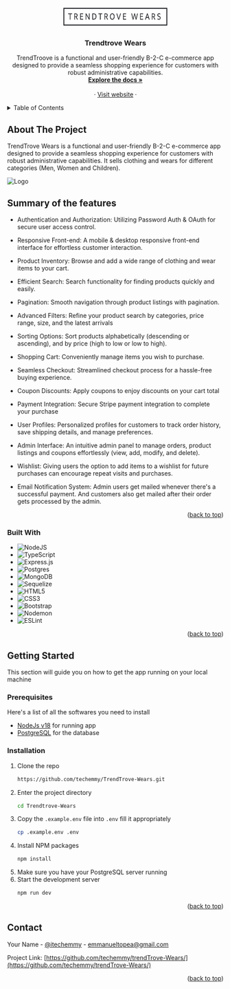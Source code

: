 <a id="readme-top"></a>

<!-- PROJECT LOGO -->
<br />
<div align="center">
  <a href="https://github.com/github_username/repo_name">
    <img src="./docs/markdown-assets/logo.png" alt="Logo" width="250" height="50">
  </a>

<h3 align="center">Trendtrove Wears</h3>

  <p align="center">
    TrendTroove is a functional and user-friendly B-2-C e-commerce app designed to provide a seamless shopping experience for customers with robust administrative capabilities.
    <br />
    <a href="https://github.com/techemmy/TrendTrove-Wears/blob/main/README.md"><strong>Explore the docs »</strong></a>
    <br />
    <br />
    ·
    <a href="https://trendtrovewears.onrender.com/">Visit website</a>
    ·

  </p>
</div>



<!-- TABLE OF CONTENTS -->
<details>
  <summary>Table of Contents</summary>
  <ol>
    <li>
      <a href="#about-the-project">About The Project</a>
      <ul>
        <li><a href="#built-with">Built With</a></li>
      </ul>
    </li>
    <li>
      <a href="#getting-started">Getting Started</a>
      <ul>
        <li><a href="#prerequisites">Prerequisites</a></li>
        <li><a href="#installation">Installation</a></li>
      </ul>
    </li>
    <li><a href="#contact">Contact</a></li>
  </ol>
</details>



<!-- ABOUT THE PROJECT -->
## About The Project

TrendTrove Wears is a functional and user-friendly B-2-C e-commerce app designed to provide a seamless shopping experience for customers with robust administrative capabilities. It sells clothing and wears for different categories (Men, Women and Children).
<div>
    <img src="./docs/markdown-assets/product-screenshot.png" alt="Logo">
</div>


## Summary of the features
- Authentication and Authorization: Utilizing Password Auth & OAuth for secure user access control.

- Responsive Front-end: A mobile & desktop responsive front-end interface for effortless customer interaction.

- Product Inventory: Browse and add a wide range of clothing and wear items to your cart.

- Efficient Search: Search functionality for finding products quickly and easily.

- Pagination: Smooth navigation through product listings with pagination.

- Advanced Filters: Refine your product search by categories, price range, size, and the latest arrivals

- Sorting Options: Sort products alphabetically (descending or ascending), and by price (high to low or low to high).

- Shopping Cart: Conveniently manage items you wish to purchase.

- Seamless Checkout: Streamlined checkout process for a hassle-free buying experience.

- Coupon Discounts: Apply coupons to enjoy discounts on your cart total

- Payment Integration: Secure Stripe payment integration to complete your purchase

- User Profiles: Personalized profiles for customers to track order history, save shipping details, and manage preferences.

- Admin Interface: An intuitive admin panel to manage orders, product listings and coupons effortlessly (view, add, modify, and delete).

- Wishlist: Giving users the option to add items to a wishlist for future purchases can encourage repeat visits and purchases.

- Email Notification System: Admin users get mailed whenever there's a successful payment. And customers also get mailed after their order gets processed by the admin.

<p align="right">(<a href="#readme-top">back to top</a>)</p>



### Built With

- ![NodeJS](https://img.shields.io/badge/node.js-6DA55F?style=for-the-badge&logo=node.js&logoColor=white)
- ![TypeScript](https://img.shields.io/badge/typescript-%23007ACC.svg?style=for-the-badge&logo=typescript&logoColor=white)
- ![Express.js](https://img.shields.io/badge/express.js-%23404d59.svg?style=for-the-badge&logo=express&logoColor=%2361DAFB)
- ![Postgres](https://img.shields.io/badge/postgres-%23316192.svg?style=for-the-badge&logo=postgresql&logoColor=white)
- ![MongoDB](https://img.shields.io/badge/MongoDB-%234ea94b.svg?style=for-the-badge&logo=mongodb&logoColor=white)
- ![Sequelize](https://img.shields.io/badge/Sequelize-52B0E7?style=for-the-badge&logo=Sequelize&logoColor=white)
- ![HTML5](https://img.shields.io/badge/html5-%23E34F26.svg?style=for-the-badge&logo=html5&logoColor=white)
- ![CSS3](https://img.shields.io/badge/css3-%231572B6.svg?style=for-the-badge&logo=css3&logoColor=white)
- ![Bootstrap](https://img.shields.io/badge/bootstrap-%238511FA.svg?style=for-the-badge&logo=bootstrap&logoColor=white)
- ![Nodemon](https://img.shields.io/badge/NODEMON-%23323330.svg?style=for-the-badge&logo=nodemon&logoColor=%BBDEAD)
- ![ESLint](https://img.shields.io/badge/ESLint-4B3263?style=for-the-badge&logo=eslint&logoColor=white)


<p align="right">(<a href="#readme-top">back to top</a>)</p>



<!-- GETTING STARTED -->
## Getting Started

This section will guide you on how to get the app running on your local machine

### Prerequisites

Here's a list of all the softwares you need to install
- [NodeJs v18](https://nodejs.org/dist/v18.16.0/) for running app
- [PostgreSQL](https://www.postgresql.org/download/) for the database


### Installation
1. Clone the repo
   ```sh
   https://github.com/techemmy/TrendTrove-Wears.git
   ```
2. Enter the project directory
    ```sh
    cd Trendtrove-Wears
    ```
3. Copy the `.example.env` file into `.env` fill it appropriately
    ```sh
    cp .example.env .env
    ```
4. Install NPM packages
   ```sh
   npm install
   ```
5. Make sure you have your PostgreSQL server running
6. Start the development server
   ```js
   npm run dev
   ```

<p align="right">(<a href="#readme-top">back to top</a>)</p>



<!-- CONTACT -->
## Contact

Your Name - [@itechemmy](https://twitter.com/@itechemmy) - emmanueltopea@gmail.com

Project Link: [https://github.com/techemmy/trendTrove-Wears/](https://github.com/techemmy/trendTrove-Wears/)


<p align="right">(<a href="#readme-top">back to top</a>)</p>
